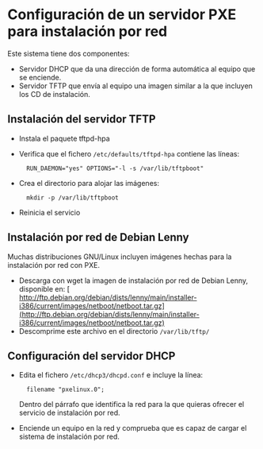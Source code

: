 # Configuración de un servidor PXE para instalación por red

Este sistema tiene dos componentes:  

* Servidor DHCP que da una dirección de forma automática al equipo que se enciende.
* Servidor TFTP que envía al equipo una imagen similar a la que incluyen los CD de instalación.

## Instalación del servidor TFTP

* Instala el paquete tftpd-hpa
* Verifica que el fichero `/etc/defaults/tftpd-hpa` contiene las líneas:

        RUN_DAEMON="yes" OPTIONS="-l -s /var/lib/tftpboot" 

* Crea el directorio para alojar las imágenes:

        mkdir -p /var/lib/tftpboot

* Reinicia el servicio  
    
## Instalación por red de Debian Lenny

Muchas distribuciones GNU/Linux incluyen imágenes hechas para la instalación por red con PXE.  

* Descarga con wget la imagen de instalación por red de Debian Lenny, disponible en: [  
http://ftp.debian.org/debian/dists/lenny/main/installer-i386/current/images/netboot/netboot.tar.gz](http://ftp.debian.org/debian/dists/lenny/main/installer-i386/current/images/netboot/netboot.tar.gz)  
* Descomprime este archivo en el directorio `/var/lib/tftp/`

## Configuración del servidor DHCP

* Edita el fichero `/etc/dhcp3/dhcpd.conf` e incluye la línea:

        filename "pxelinux.0";

    Dentro del párrafo que identifica la red para la que quieras ofrecer el servicio de instalación por red.  
* Enciende un equipo en la red y comprueba que es capaz de cargar el sistema de instalación por red.


